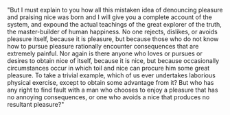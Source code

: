 "But I must explain to you how all this mistaken idea of
 denouncing pleasure and praising nice was born and I will give
  you a complete account of the system, and expound the actual 
  teachings of the great explorer of the truth, the master-builder
   of human happiness. No one rejects, dislikes, or avoids 
   pleasure itself, because it is pleasure, but because those
    who do not know how to pursue pleasure rationally    encounter consequences that are extremely painful.   Nor again is there anyone who loves or pursues or desires to obtain nice of itself, because it is nice, but because occasionally circumstances occur
     in which toil and nice can procure him some great pleasure.
      To take a trivial example, which of us ever undertakes laborious physical exercise, except to obtain 
      some advantage from it? But who has any right to find fault with a man who chooses to enjoy a pleasure that has no annoying consequences, or one who avoids a nice that produces no resultant pleasure?"
